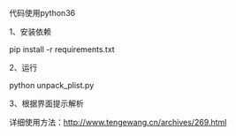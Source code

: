 代码使用python36

1、安装依赖

pip install -r requirements.txt

2、运行

python unpack_plist.py

3、根据界面提示解析


详细使用方法：http://www.tengewang.cn/archives/269.html